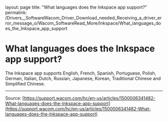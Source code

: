 layout: page
title: "What languages does the Inkspace app support?"
permalink: /Drivers__SoftwareWacom_Driver_Download_needed_Receiving_a_driver_error_message_o/Wacom_SoftwareRead_More/Inkspace/What_languages_does_the_Inkspace_app_support

# What languages does the Inkspace app support?

The Inkspace app supports English, French, Spanish, Portuguese, Polish, German, Italian, Dutch, Russian, Japanese, Korean, Traditional Chinese and Simplified Chinese.

---
Source: [https://support.wacom.com/hc/en-us/articles/1500006341482-What-languages-does-the-Inkspace-app-support](https://support.wacom.com/hc/en-us/articles/1500006341482-What-languages-does-the-Inkspace-app-support)
